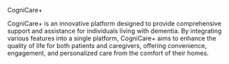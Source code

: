 CogniCare+ 

CogniCare+ is an innovative platform designed to provide comprehensive support and assistance for individuals living with dementia. By integrating various features into a single platform, CogniCare+ aims to enhance the quality of life for both patients and caregivers, offering convenience, engagement, and personalized care from the comfort of their homes.
